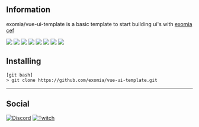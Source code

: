 ## Information

exomia/vue-ui-template is a basic template to start building ui's with [exomia cef](https://github.com/exomia/cef "exomia cef")

![](https://img.shields.io/github/issues-pr/exomia/vue-ui-template.svg)
![](https://img.shields.io/github/issues/exomia/vue-ui-template.svg)
![](https://img.shields.io/github/last-commit/exomia/vue-ui-template.svg)
![](https://img.shields.io/github/contributors/exomia/vue-ui-template.svg)
![](https://img.shields.io/github/commit-activity/y/exomia/vue-ui-template.svg)
![](https://img.shields.io/github/languages/top/exomia/vue-ui-template.svg)
![](https://img.shields.io/github/languages/count/exomia/vue-ui-template.svg)
![](https://img.shields.io/github/license/exomia/vue-ui-template.svg)

## Installing

```shell
[git bash]
> git clone https://github.com/exomia/vue-ui-template.git
```

---
## Social

[![Discord](https://img.shields.io/discord/427640639732187136.svg?label=&logo=discord&logoColor=ffffff&color=7389D8&labelColor=6A7EC2)](https://discord.com/invite/ZFJXe6f)
[![Twitch](https://img.shields.io/twitch/status/exomia.svg?label=&logo=twitch&logoColor=ffffff&color=7389D8&labelColor=6A7EC2)](https://www.twitch.tv/exomia/about)